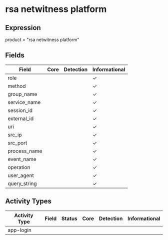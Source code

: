 rsa netwitness platform
=======================

Expression
----------

product = "rsa netwitness platform"

Fields
------

| Field        | Core | Detection | Informational |
| ------------ | ---- | --------- | ------------- |
| role         |      |           | &#10003;      |
| method       |      |           | &#10003;      |
| group_name   |      |           | &#10003;      |
| service_name |      |           | &#10003;      |
| session_id   |      |           | &#10003;      |
| external_id  |      |           | &#10003;      |
| uri          |      |           | &#10003;      |
| src_ip       |      |           | &#10003;      |
| src_port     |      |           | &#10003;      |
| process_name |      |           | &#10003;      |
| event_name   |      |           | &#10003;      |
| operation    |      |           | &#10003;      |
| user_agent   |      |           | &#10003;      |
| query_string |      |           | &#10003;      |

Activity Types
--------------

| Activity Type | Field | Status | Core | Detection | Informational |
| ------------- | ----- | ------ | ---- | --------- | ------------- |
| app-login     |       |        |      |           |               |

